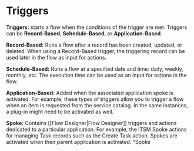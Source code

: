# Triggers
**Triggers:** starts a flow when the conditions of the trigger are met.  Triggers can be **Record-Based**, **Schedule-Based**, or **Application-Based**.

**Record-Based:** Runs a flow after a record has been created, updated, or deleted.  When using a Record-Based trigger, the triggering record can be used later in the flow as input for actions.

**Schedule-Based:** Runs a flow at a specified date and time: daily, weekly, monthly, etc.  The execution time can be used as an input for actions in the flow.

**Application-Based:** Added when the associated application spoke is activated.  For example, these types of triggers allow you to trigger a flow when an item is requested from the service catalog.  In the same instances, a plug-in might need to be activated as well.

**Spoke:** Contains [[Flow Designer|Flow Designer]] triggers and actions dedicated to a particular application.  For example, the ITSM Spoke actions for managing Task records such as the Create Task action.  Spokes are activated when their parent application is activated. ^Spoke